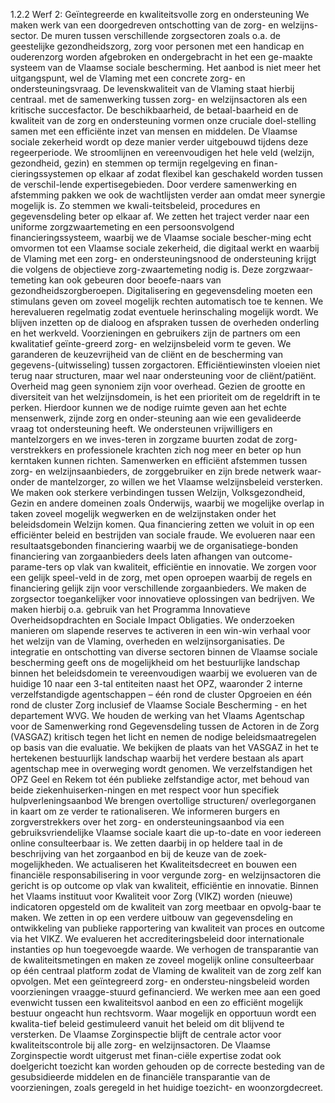 1.2.2 Werf 2: Geïntegreerde en kwaliteitsvolle zorg en ondersteuning We maken werk van een doorgedreven ontschotting van de zorg- en welzijns-sector. De muren tussen verschillende zorgsectoren zoals o.a. de geestelijke gezondheidszorg, zorg voor personen met een handicap en ouderenzorg worden afgebroken en ondergebracht in het een ge-maakte systeem van de Vlaamse sociale bescherming. Het aanbod is niet meer het uitgangspunt, wel de Vlaming met een concrete zorg- en ondersteuningsvraag. De levenskwaliteit van de Vlaming staat hierbij centraal. met de samenwerking tussen zorg- en welzijnsactoren als een kritische succesfactor. De beschikbaarheid, de betaal-baarheid en de kwaliteit van de zorg en ondersteuning vormen onze cruciale doel-stelling samen met een efficiënte inzet van mensen en middelen. De Vlaamse sociale zekerheid wordt op deze manier verder uitgebouwd tijdens deze regeerperiode. We stroomlijnen en vereenvoudigen het hele veld (welzijn, gezondheid, gezin) en stemmen op termijn regelgeving en finan-cieringssystemen op elkaar af zodat flexibel kan geschakeld worden tussen de verschil-lende expertisegebieden. Door verdere samenwerking en afstemming pakken we ook de wachtlijsten verder aan omdat meer synergie mogelijk is. Zo stemmen we kwali-teitsbeleid, procedures en gegevensdeling beter op elkaar af. We zetten het traject verder naar een uniforme zorgzwaartemeting en een persoonsvolgend financieringssysteem, waarbij we de Vlaamse sociale bescher-ming echt omvormen tot een Vlaamse sociale zekerheid, die digitaal werkt en waarbij de Vlaming met een zorg- en ondersteuningsnood de ondersteuning krijgt die volgens de objectieve zorg-zwaartemeting nodig is. Deze zorgzwaar-temeting kan ook gebeuren door beoefe-naars van gezondheidszorgberoepen. Digitalisering en gegevensdeling moeten een stimulans geven om zoveel mogelijk rechten automatisch toe te kennen. We herevalueren regelmatig zodat eventuele herinschaling mogelijk wordt. We blijven inzetten op de dialoog en afspraken tussen de overheden onderling en het werkveld. Voorzieningen en gebruikers zijn de partners om een kwalitatief geïnte-greerd zorg- en welzijnsbeleid vorm te geven. We garanderen de keuzevrijheid van de cliënt en de bescherming van gegevens-(uitwisseling) tussen zorgactoren. Efficiëntiewinsten vloeien niet terug naar structuren, maar wel naar ondersteuning voor de cliënt/patiënt. Overheid mag geen synoniem zijn voor overhead. Gezien de grootte en diversiteit van het welzijnsdomein, is het een prioriteit om de regeldrift in te perken. Hierdoor kunnen we de nodige ruimte geven aan het echte mensenwerk, zijnde zorg en onder-steuning aan wie een gevalideerde vraag tot ondersteuning heeft. We ondersteunen vrijwilligers en mantelzorgers en we inves-teren in zorgzame buurten zodat de zorg-verstrekkers en professionele krachten zich nog meer en beter op hun kerntaken kunnen richten. Samenwerken en efficiënt afstemmen tussen zorg- en welzijnsaanbieders, de zorggebruiker en zijn brede netwerk waar-onder de mantelzorger, zo willen we het Vlaamse welzijnsbeleid versterken. We maken ook sterkere verbindingen tussen Welzijn, Volksgezondheid, Gezin en andere domeinen zoals Onderwijs, waarbij we mogelijke overlap in taken zoveel mogelijk wegwerken en de welzijnstaken onder het beleidsdomein Welzijn komen. Qua financiering zetten we voluit in op een efficiënter beleid en bestrijden van sociale fraude. We evolueren naar een resultaatsgebonden financiering waarbij we de organisatiege-bonden financiering van zorgaanbieders deels laten afhangen van outcome-parame-ters op vlak van kwaliteit, efficiëntie en innovatie. We zorgen voor een gelijk speel-veld in de zorg, met open oproepen waarbij de regels en financiering gelijk zijn voor verschillende zorgaanbieders. We maken de zorgsector toegankelijker voor innovatieve oplossingen van bedrijven. We maken hierbij o.a. gebruik van het Programma Innovatieve Overheidsopdrachten en Sociale Impact Obligaties. We onderzoeken manieren om slapende reserves te activeren in een win-win verhaal voor het welzijn van de Vlaming, overheden en welzijnsorganisaties. De integratie en ontschotting van diverse sectoren binnen de Vlaamse sociale bescherming geeft ons de mogelijkheid om het bestuurlijke landschap binnen het beleidsdomein te vereenvoudigen waarbij we evolueren van de huidige 10 naar een 3-tal entiteiten naast het OPZ, waaronder 2 interne verzelfstandigde agentschappen – één rond de cluster Opgroeien en één rond de cluster Zorg inclusief de Vlaamse Sociale Bescherming - en het departement WVG. We houden de werking van het Vlaams Agentschap voor de Samenwerking rond Gegevensdeling tussen de Actoren in de Zorg (VASGAZ) kritisch tegen het licht en nemen de nodige beleidsmaatregelen op basis van die evaluatie. We bekijken de plaats van het VASGAZ in het te hertekenen bestuurlijk landschap waarbij het verdere bestaan als apart agentschap mee in overweging wordt genomen. We verzelfstandigen het OPZ Geel en Rekem tot één publieke zelfstandige actor, met behoud van beide ziekenhuiserken-ningen en met respect voor hun specifiek hulpverleningsaanbod We brengen overtollige structuren/ overlegorganen in kaart om ze verder te rationaliseren. We informeren burgers en zorgverstrekkers over het zorg- en ondersteuningsaanbod via een gebruiksvriendelijke Vlaamse sociale kaart die up-to-date en voor iedereen online consulteerbaar is. We zetten daarbij in op heldere taal in de beschrijving van het zorgaanbod en bij de keuze van de zoek-mogelijkheden. We actualiseren het Kwaliteitsdecreet en bouwen een financiële responsabilisering in voor vergunde zorg- en welzijnsactoren die gericht is op outcome op vlak van kwaliteit, efficiëntie en innovatie. Binnen het Vlaams instituut voor Kwaliteit voor Zorg (VIKZ) worden (nieuwe) indicatoren opgesteld om de kwaliteit van zorg meetbaar en opvolg-baar te maken. We zetten in op een verdere uitbouw van gegevensdeling en ontwikkeling van publieke rapportering van kwaliteit van proces en outcome via het VIKZ. We evalueren het accrediteringsbeleid door internationale instanties op hun toegevoegde waarde. We verhogen de transparantie van de kwaliteitsmetingen en maken ze zoveel mogelijk online consulteerbaar op één centraal platform zodat de Vlaming de kwaliteit van de zorg zelf kan opvolgen. Met een geïntegreerd zorg- en ondersteu-ningsbeleid worden voorzieningen vraagge-stuurd gefinancierd. We werken mee aan een goed evenwicht tussen een kwaliteitsvol aanbod en een zo efficiënt mogelijk bestuur ongeacht hun rechtsvorm. Waar mogelijk en opportuun wordt een kwalita-tief beleid gestimuleerd vanuit het beleid om dit blijvend te versterken. De Vlaamse Zorginspectie blijft de centrale actor voor kwaliteitscontrole bij alle zorg- en welzijnsactoren. De Vlaamse Zorginspectie wordt uitgerust met finan-ciële expertise zodat ook doelgericht toezicht kan worden gehouden op de correcte besteding van de gesubsidieerde middelen en de financiële transparantie van de voorzieningen, zoals geregeld in het huidige toezicht- en woonzorgdecreet. 